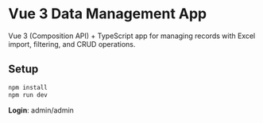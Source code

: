 # Vue 3 Data Management App

Vue 3 (Composition API) + TypeScript app for managing records with Excel import, filtering, and CRUD operations.

## Setup
```bash
npm install
npm run dev
```

**Login**: admin/admin